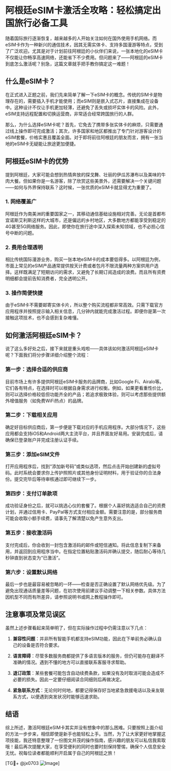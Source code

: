 # 阿根廷eSIM卡激活全攻略：轻松搞定出国旅行必备工具

随着国际旅行逐渐恢复，越来越多的人开始关注如何在国外使用手机网络。而eSIM卡作为一种新兴的通信技术，因其无需实体卡、支持多国漫游等特点，受到了广泛欢迎。尤其是对于计划前往阿根廷的小伙伴们来说，一张本地化的eSIM卡不仅能让你畅享高速网络，还能省下不少费用。但问题来了——阿根廷的eSIM卡到底怎么激活呢？别急，这篇文章就手把手教你搞定这一难题！

## 什么是eSIM卡？

在正式进入正题之前，我们先来简单了解一下eSIM卡的概念。传统的SIM卡是物理存在的，需要插入手机才能使用；而eSIM则是嵌入式芯片，直接集成在设备中。这种设计不仅让手机更加轻薄，还避免了丢失或损坏实体卡的风险。此外，eSIM支持远程配置和切换运营商，非常适合经常跨国旅行的人群。

那么，为什么选择eSIM卡呢？首先，它免去了携带多张实体卡的麻烦，只需要通过线上操作即可完成激活；其次，许多国家和地区都推出了专门针对游客设计的eSIM套餐，价格实惠且覆盖全面。对于即将前往阿根廷的朋友而言，拥有一张当地的eSIM卡无疑能让旅途更加便捷。

## 阿根廷eSIM卡的优势

提到阿根廷，大家可能会想到热情奔放的探戈舞、壮丽的伊瓜苏瀑布以及美味的牛肉大餐。但如果你是一名游客，除了欣赏这些美景外，还需要解决一个关键问题——如何与外界保持联系？这时候，一张优质的eSIM卡就显得尤为重要了。

### 1. 网络覆盖广

阿根廷作为南美洲的重要国家之一，其移动通信基础设施相对完善。无论是首都布宜诺斯艾利斯这样的大城市，还是偏远的乡村地区，大多数地方都能享受到稳定的4G甚至5G网络服务。因此，即使你在旅行途中深入探索未知领域，也不必担心信号中断的问题。

### 2. 费用合理透明

相比传统国际漫游业务，购买一张本地eSIM卡的成本要低得多。以阿根廷为例，市面上常见的eSIM产品通常提供按天计费或者包月不限流量两种方案供用户选择。这样既满足了短期访问的需求，又避免了长期订阅造成的浪费。而且所有资费明细都会提前告知消费者，完全透明公开。

### 3. 操作简便快捷

由于eSIM卡不需要邮寄实体卡片，所以整个购买流程都非常高效。只需下载官方应用程序并按照提示输入相关信息，几分钟内就能完成激活过程。即便你是第一次接触这项技术，也不会感到复杂难懂。

## 如何激活阿根廷eSIM卡？

说了这么多好处之后，接下来就是重头戏啦——具体该如何激活阿根廷eSIM卡呢？下面我们将分步骤详细介绍整个流程：

### 第一步：选择合适的供应商

目前市场上有许多提供阿根廷eSIM卡服务的品牌商，比如Google Fi、Airalo等。它们各有特点，在选择时可以根据自身需求进行权衡。例如，如果更看重性价比，则可以选择价格较低但功能齐全的产品；若追求极致体验，则可以考虑那些提供额外增值服务（如免费WiFi热点）的品牌。

### 第二步：下载相关应用

确定好目标供应商后，第一步便是下载对应的手机应用程序。大部分情况下，这些应用都会支持iOS和Android两大主流平台，并且界面友好易用。安装完成后，请确保已登录账户并完成注册认证手续。

### 第三步：添加eSIM文件

打开应用程序后，找到“添加新号码”或类似选项，然后点击开始创建新的虚拟号码。此时系统会要求你上传护照照片或其他身份证明材料，用于验证你的合法身份。提交完毕后等待审核通过即可继续下一步。

### 第四步：支付订单款项

成功验证身份之后，就可以挑选心仪的套餐了。根据个人喜好挑选适合自己的资费计划，并通过信用卡、PayPal等方式支付相应金额。需要注意的是，部分服务商可能会收取小额手续费，请事先了解清楚以免产生意外支出。

### 第五步：接收激活码

支付完成后，你会收到一封包含激活码的邮件或短信通知。将此信息复制下来备用，并返回到应用程序当中。在指定位置粘贴激活码并确认提交，随后耐心等待几秒钟直到状态变为“已激活”。

### 第六步：设置默认网络

最后一步也是最容易被忽略的一环——检查是否正确设置了默认网络优先级。为了避免出现通话质量差等问题，在初次使用前建议手动调整一下相关参数。具体方法因机型不同而有所差异，请参照说明书或网上教程操作即可。

## 注意事项及常见误区

虽然上述步骤看起来简单明了，但在实际操作过程中仍需注意以下几点：

1. **兼容性问题**：并非所有智能手机都支持eSIM功能，因此在下单前务必确认自己的设备是否符合要求。
   
2. **语言障碍**：尽管多数服务商都提供了多语言版本的服务，但仍可能存在翻译不准确的情况。遇到不懂的地方可以直接联系客服寻求帮助。

3. **退订政策**：某些套餐可能包含自动续费条款，如果没有及时取消可能会造成不必要的损失。因此一定要仔细阅读合同细则后再做决定。

4. **紧急联系方式**：无论何时何地，都要记得保存好当地紧急救援电话以及亲友联系方式，以便遇到突发状况时能够迅速求助。

## 结语

综上所述，激活阿根廷eSIM卡其实并没有想象中的那么困难。只要按照上面介绍的方法一步步来，相信即使是新手也能轻松上手。当然，为了让大家更好地掌握这项技能，我还特意整理了一份图文并茂的操作指南，感兴趣的朋友可以私信我索取哦！最后再次提醒大家，在享受便利的同时也要时刻保持警惕，确保个人信息安全无忧。祝每位读者都能顺利开启属于自己的阿根廷之旅！

[TG💪+ @jx0703 ![Image](https://github.com/user-attachments/assets/dbca1d08-cadb-493c-b0ec-ad6f7a83f270)]